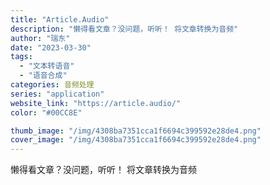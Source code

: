 ```yaml
---
title: "Article.Audio"
description: "懒得看文章？没问题，听听！ 将文章转换为音频"
author: "瑞东"
date: "2023-03-30"
tags:
  - "文本转语音"
  - "语音合成"
categories: 音频处理
series: "application"
website_link: "https://article.audio/"
color: "#00CC8E"

thumb_image: "/img/4308ba7351cca1f6694c399592e28de4.png"
cover_image: "/img/4308ba7351cca1f6694c399592e28de4.png"
---
```


懒得看文章？没问题，听听！ 将文章转换为音频
